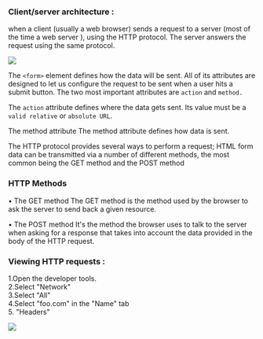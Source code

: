 ### Client/server architecture :
when a client (usually a web browser) 
sends a request to a server (most of the time a web server ), using the HTTP protocol. 
The server answers the request using the same protocol.

![](https://developer.mozilla.org/en-US/docs/Learn/Forms/Sending_and_retrieving_form_data/client-server.png)


The `<form>` element defines how the data will be sent. All of its attributes are designed
to let us configure the request to be sent when a user hits a submit button. The two most important attributes are `action` and `method.`

The `action` attribute defines where the data gets sent. Its value must be a `valid relative` or `absolute URL`.

The method attribute
The method attribute defines how data is sent.

The HTTP protocol provides several ways to perform a request; HTML form data can be transmitted 
via a number of different methods, the most common being the GET method and the POST method

### HTTP Methods
• The GET method
The GET method is the method used by the browser to ask the server to send back a given resource.

• The POST method
It's the method the browser uses to talk to the server when asking 
for a response that takes into account the data provided in the body of the HTTP request.

### Viewing HTTP requests :

1.Open the developer tools.\
2.Select "Network"\
3.Select "All"\
4.Select "foo.com" in the "Name" tab\
5. "Headers"

![](https://developer.mozilla.org/en-US/docs/Learn/Forms/Sending_and_retrieving_form_data/network-monitor.png)
